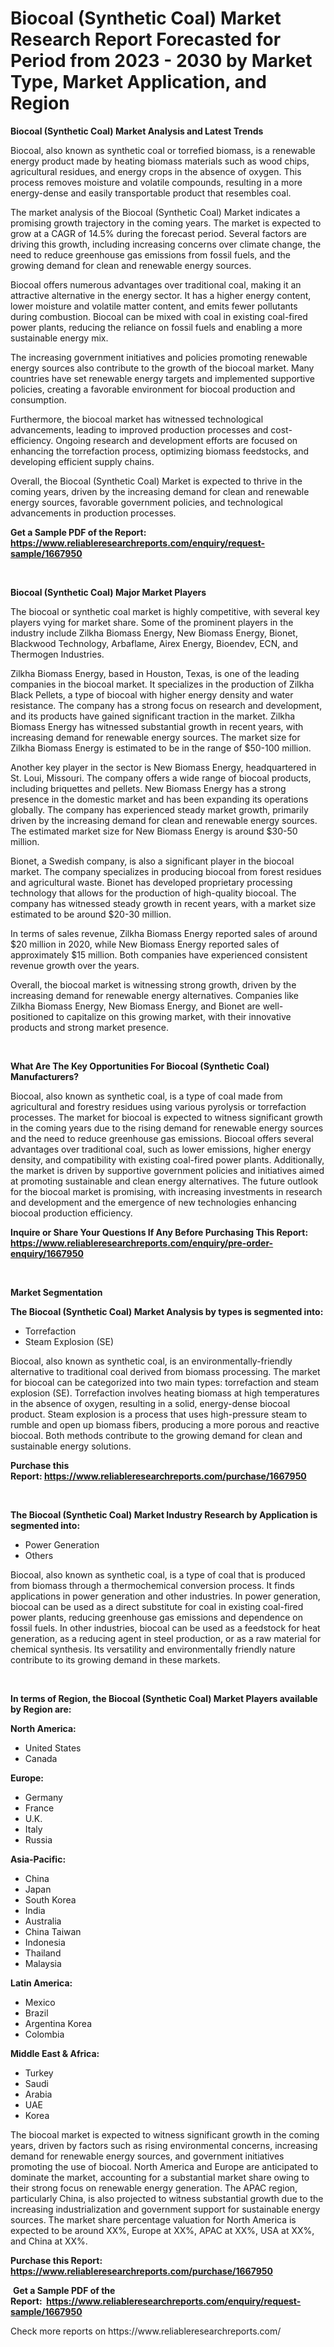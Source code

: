 <p><h1>Biocoal (Synthetic Coal) Market Research Report Forecasted for Period from 2023 -  2030 by Market Type, Market Application, and Region</h1></p><p><strong>Biocoal (Synthetic Coal) Market Analysis and Latest Trends</strong></p>
<p><p>Biocoal, also known as synthetic coal or torrefied biomass, is a renewable energy product made by heating biomass materials such as wood chips, agricultural residues, and energy crops in the absence of oxygen. This process removes moisture and volatile compounds, resulting in a more energy-dense and easily transportable product that resembles coal.</p><p>The market analysis of the Biocoal (Synthetic Coal) Market indicates a promising growth trajectory in the coming years. The market is expected to grow at a CAGR of 14.5% during the forecast period. Several factors are driving this growth, including increasing concerns over climate change, the need to reduce greenhouse gas emissions from fossil fuels, and the growing demand for clean and renewable energy sources.</p><p>Biocoal offers numerous advantages over traditional coal, making it an attractive alternative in the energy sector. It has a higher energy content, lower moisture and volatile matter content, and emits fewer pollutants during combustion. Biocoal can be mixed with coal in existing coal-fired power plants, reducing the reliance on fossil fuels and enabling a more sustainable energy mix.</p><p>The increasing government initiatives and policies promoting renewable energy sources also contribute to the growth of the biocoal market. Many countries have set renewable energy targets and implemented supportive policies, creating a favorable environment for biocoal production and consumption.</p><p>Furthermore, the biocoal market has witnessed technological advancements, leading to improved production processes and cost-efficiency. Ongoing research and development efforts are focused on enhancing the torrefaction process, optimizing biomass feedstocks, and developing efficient supply chains.</p><p>Overall, the Biocoal (Synthetic Coal) Market is expected to thrive in the coming years, driven by the increasing demand for clean and renewable energy sources, favorable government policies, and technological advancements in production processes.</p></p>
<p><strong>Get a Sample PDF of the Report:&nbsp; <a href="https://www.reliableresearchreports.com/enquiry/request-sample/1667950">https://www.reliableresearchreports.com/enquiry/request-sample/1667950</a></strong></p>
<p>&nbsp;</p>
<p><strong>Biocoal (Synthetic Coal) Major Market Players</strong></p>
<p><p>The biocoal or synthetic coal market is highly competitive, with several key players vying for market share. Some of the prominent players in the industry include Zilkha Biomass Energy, New Biomass Energy, Bionet, Blackwood Technology, Arbaflame, Airex Energy, Bioendev, ECN, and Thermogen Industries.</p><p>Zilkha Biomass Energy, based in Houston, Texas, is one of the leading companies in the biocoal market. It specializes in the production of Zilkha Black Pellets, a type of biocoal with higher energy density and water resistance. The company has a strong focus on research and development, and its products have gained significant traction in the market. Zilkha Biomass Energy has witnessed substantial growth in recent years, with increasing demand for renewable energy sources. The market size for Zilkha Biomass Energy is estimated to be in the range of $50-100 million.</p><p>Another key player in the sector is New Biomass Energy, headquartered in St. Loui, Missouri. The company offers a wide range of biocoal products, including briquettes and pellets. New Biomass Energy has a strong presence in the domestic market and has been expanding its operations globally. The company has experienced steady market growth, primarily driven by the increasing demand for clean and renewable energy sources. The estimated market size for New Biomass Energy is around $30-50 million.</p><p>Bionet, a Swedish company, is also a significant player in the biocoal market. The company specializes in producing biocoal from forest residues and agricultural waste. Bionet has developed proprietary processing technology that allows for the production of high-quality biocoal. The company has witnessed steady growth in recent years, with a market size estimated to be around $20-30 million.</p><p>In terms of sales revenue, Zilkha Biomass Energy reported sales of around $20 million in 2020, while New Biomass Energy reported sales of approximately $15 million. Both companies have experienced consistent revenue growth over the years.</p><p>Overall, the biocoal market is witnessing strong growth, driven by the increasing demand for renewable energy alternatives. Companies like Zilkha Biomass Energy, New Biomass Energy, and Bionet are well-positioned to capitalize on this growing market, with their innovative products and strong market presence.</p></p>
<p>&nbsp;</p>
<p><strong>What Are The Key Opportunities For Biocoal (Synthetic Coal) Manufacturers?</strong></p>
<p><p>Biocoal, also known as synthetic coal, is a type of coal made from agricultural and forestry residues using various pyrolysis or torrefaction processes. The market for biocoal is expected to witness significant growth in the coming years due to the rising demand for renewable energy sources and the need to reduce greenhouse gas emissions. Biocoal offers several advantages over traditional coal, such as lower emissions, higher energy density, and compatibility with existing coal-fired power plants. Additionally, the market is driven by supportive government policies and initiatives aimed at promoting sustainable and clean energy alternatives. The future outlook for the biocoal market is promising, with increasing investments in research and development and the emergence of new technologies enhancing biocoal production efficiency.</p></p>
<p><strong>Inquire or Share Your Questions If Any Before Purchasing This Report: <a href="https://www.reliableresearchreports.com/enquiry/pre-order-enquiry/1667950">https://www.reliableresearchreports.com/enquiry/pre-order-enquiry/1667950</a></strong></p>
<p>&nbsp;</p>
<p><strong>Market Segmentation</strong></p>
<p><strong>The Biocoal (Synthetic Coal) Market Analysis by types is segmented into:</strong></p>
<p><ul><li>Torrefaction</li><li>Steam Explosion (SE)</li></ul></p>
<p><p>Biocoal, also known as synthetic coal, is an environmentally-friendly alternative to traditional coal derived from biomass processing. The market for biocoal can be categorized into two main types: torrefaction and steam explosion (SE). Torrefaction involves heating biomass at high temperatures in the absence of oxygen, resulting in a solid, energy-dense biocoal product. Steam explosion is a process that uses high-pressure steam to rumble and open up biomass fibers, producing a more porous and reactive biocoal. Both methods contribute to the growing demand for clean and sustainable energy solutions.</p></p>
<p><strong>Purchase this Report:&nbsp;<a href="https://www.reliableresearchreports.com/purchase/1667950">https://www.reliableresearchreports.com/purchase/1667950</a></strong></p>
<p>&nbsp;</p>
<p><strong>The Biocoal (Synthetic Coal) Market Industry Research by Application is segmented into:</strong></p>
<p><ul><li>Power Generation</li><li>Others</li></ul></p>
<p><p>Biocoal, also known as synthetic coal, is a type of coal that is produced from biomass through a thermochemical conversion process. It finds applications in power generation and other industries. In power generation, biocoal can be used as a direct substitute for coal in existing coal-fired power plants, reducing greenhouse gas emissions and dependence on fossil fuels. In other industries, biocoal can be used as a feedstock for heat generation, as a reducing agent in steel production, or as a raw material for chemical synthesis. Its versatility and environmentally friendly nature contribute to its growing demand in these markets.</p></p>
<p>&nbsp;</p>
<p><strong>In terms of Region, the Biocoal (Synthetic Coal) Market Players available by Region are:</strong></p>
<p>
    <p> <strong> North America: </strong>
        <ul>
            <li>United States</li>
            <li>Canada</li>
        </ul>
        </p> 
    <p> <strong> Europe: </strong>
        <ul>
            <li>Germany</li>
            <li>France</li>
            <li>U.K.</li>
            <li>Italy</li>
            <li>Russia</li>
        </ul>
        </p> 
    <p> <strong> Asia-Pacific: </strong>
        <ul>
            <li>China</li>
            <li>Japan</li>
            <li>South Korea</li>
            <li>India</li>
            <li>Australia</li>
            <li>China Taiwan</li>
            <li>Indonesia</li>
            <li>Thailand</li>
            <li>Malaysia</li>
        </ul>
        </p> 
    <p> <strong> Latin America: </strong>
        <ul>
            <li>Mexico</li>
            <li>Brazil</li>
            <li>Argentina Korea</li>
            <li>Colombia</li>
        </ul>
        </p> 
    <p> <strong> Middle East & Africa: </strong>
        <ul>
            <li>Turkey</li>
            <li>Saudi</li>
            <li>Arabia</li>
            <li>UAE</li>
            <li>Korea</li>
        </ul>
    </p>
    </p>
<p><p>The biocoal market is expected to witness significant growth in the coming years, driven by factors such as rising environmental concerns, increasing demand for renewable energy sources, and government initiatives promoting the use of biocoal. North America and Europe are anticipated to dominate the market, accounting for a substantial market share owing to their strong focus on renewable energy generation. The APAC region, particularly China, is also projected to witness substantial growth due to the increasing industrialization and government support for sustainable energy sources. The market share percentage valuation for North America is expected to be around XX%, Europe at XX%, APAC at XX%, USA at XX%, and China at XX%.</p></p>
<p><strong>Purchase this Report: <a href="https://www.reliableresearchreports.com/purchase/1667950">https://www.reliableresearchreports.com/purchase/1667950</a></strong></p>
<p>&nbsp;<strong>Get a Sample PDF of the Report:&nbsp;&nbsp;<a href="https://www.reliableresearchreports.com/enquiry/request-sample/1667950">https://www.reliableresearchreports.com/enquiry/request-sample/1667950</a></strong></p>
<p><strong></strong></p>
<p>Check more reports on https://www.reliableresearchreports.com/</p>